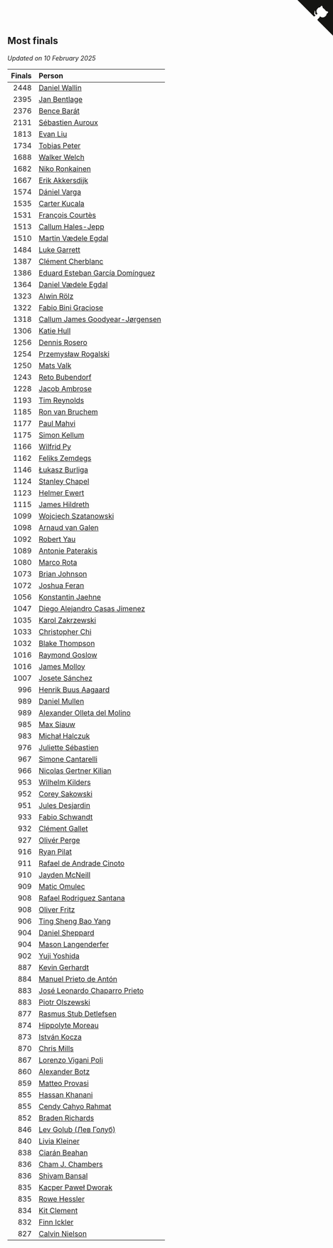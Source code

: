 ## Most finals

*Updated on 10 February 2025*

| Finals | Person |
| ---: | :--- |
| 2448 | [Daniel Wallin](https://www.worldcubeassociation.org/persons/2013WALL03) |
| 2395 | [Jan Bentlage](https://www.worldcubeassociation.org/persons/2010BENT01) |
| 2376 | [Bence Barát](https://www.worldcubeassociation.org/persons/2008BARA01) |
| 2131 | [Sébastien Auroux](https://www.worldcubeassociation.org/persons/2008AURO01) |
| 1813 | [Evan Liu](https://www.worldcubeassociation.org/persons/2009LIUE01) |
| 1734 | [Tobias Peter](https://www.worldcubeassociation.org/persons/2014PETE03) |
| 1688 | [Walker Welch](https://www.worldcubeassociation.org/persons/2011WELC01) |
| 1682 | [Niko Ronkainen](https://www.worldcubeassociation.org/persons/2010RONK01) |
| 1667 | [Erik Akkersdijk](https://www.worldcubeassociation.org/persons/2005AKKE01) |
| 1574 | [Dániel Varga](https://www.worldcubeassociation.org/persons/2008VARG01) |
| 1535 | [Carter Kucala](https://www.worldcubeassociation.org/persons/2015KUCA01) |
| 1531 | [François Courtès](https://www.worldcubeassociation.org/persons/2008COUR01) |
| 1513 | [Callum Hales-Jepp](https://www.worldcubeassociation.org/persons/2012HALE01) |
| 1510 | [Martin Vædele Egdal](https://www.worldcubeassociation.org/persons/2013EGDA02) |
| 1484 | [Luke Garrett](https://www.worldcubeassociation.org/persons/2017GARR05) |
| 1387 | [Clément Cherblanc](https://www.worldcubeassociation.org/persons/2014CHER05) |
| 1386 | [Eduard Esteban García Domínguez](https://www.worldcubeassociation.org/persons/2011EDUA01) |
| 1364 | [Daniel Vædele Egdal](https://www.worldcubeassociation.org/persons/2013EGDA01) |
| 1323 | [Alwin Rölz](https://www.worldcubeassociation.org/persons/2016ROLZ01) |
| 1322 | [Fabio Bini Graciose](https://www.worldcubeassociation.org/persons/2010GRAC02) |
| 1318 | [Callum James Goodyear-Jørgensen](https://www.worldcubeassociation.org/persons/2012GOOD02) |
| 1306 | [Katie Hull](https://www.worldcubeassociation.org/persons/2010HULL01) |
| 1256 | [Dennis Rosero](https://www.worldcubeassociation.org/persons/2010ROSE03) |
| 1254 | [Przemysław Rogalski](https://www.worldcubeassociation.org/persons/2013ROGA02) |
| 1250 | [Mats Valk](https://www.worldcubeassociation.org/persons/2007VALK01) |
| 1243 | [Reto Bubendorf](https://www.worldcubeassociation.org/persons/2012BUBE01) |
| 1228 | [Jacob Ambrose](https://www.worldcubeassociation.org/persons/2010AMBR01) |
| 1193 | [Tim Reynolds](https://www.worldcubeassociation.org/persons/2005REYN01) |
| 1185 | [Ron van Bruchem](https://www.worldcubeassociation.org/persons/2003BRUC01) |
| 1177 | [Paul Mahvi](https://www.worldcubeassociation.org/persons/2012MAHV01) |
| 1175 | [Simon Kellum](https://www.worldcubeassociation.org/persons/2016KELL12) |
| 1166 | [Wilfrid Py](https://www.worldcubeassociation.org/persons/2016PYWI01) |
| 1162 | [Feliks Zemdegs](https://www.worldcubeassociation.org/persons/2009ZEMD01) |
| 1146 | [Łukasz Burliga](https://www.worldcubeassociation.org/persons/2013BURL01) |
| 1124 | [Stanley Chapel](https://www.worldcubeassociation.org/persons/2016CHAP04) |
| 1123 | [Helmer Ewert](https://www.worldcubeassociation.org/persons/2015EWER01) |
| 1115 | [James Hildreth](https://www.worldcubeassociation.org/persons/2009HILD01) |
| 1099 | [Wojciech Szatanowski](https://www.worldcubeassociation.org/persons/2011SZAT01) |
| 1098 | [Arnaud van Galen](https://www.worldcubeassociation.org/persons/2006GALE01) |
| 1092 | [Robert Yau](https://www.worldcubeassociation.org/persons/2009YAUR01) |
| 1089 | [Antonie Paterakis](https://www.worldcubeassociation.org/persons/2012PATE01) |
| 1080 | [Marco Rota](https://www.worldcubeassociation.org/persons/2009ROTA01) |
| 1073 | [Brian Johnson](https://www.worldcubeassociation.org/persons/2013JOHN10) |
| 1072 | [Joshua Feran](https://www.worldcubeassociation.org/persons/2011FERA01) |
| 1056 | [Konstantin Jaehne](https://www.worldcubeassociation.org/persons/2015JAEH01) |
| 1047 | [Diego Alejandro Casas Jimenez](https://www.worldcubeassociation.org/persons/2014JIME05) |
| 1035 | [Karol Zakrzewski](https://www.worldcubeassociation.org/persons/2014ZAKR01) |
| 1033 | [Christopher Chi](https://www.worldcubeassociation.org/persons/2014CHIC01) |
| 1032 | [Blake Thompson](https://www.worldcubeassociation.org/persons/2010THOM03) |
| 1016 | [Raymond Goslow](https://www.worldcubeassociation.org/persons/2014GOSL01) |
| 1016 | [James Molloy](https://www.worldcubeassociation.org/persons/2011MOLL01) |
| 1007 | [Josete Sánchez](https://www.worldcubeassociation.org/persons/2015SANC18) |
| 996 | [Henrik Buus Aagaard](https://www.worldcubeassociation.org/persons/2006BUUS01) |
| 989 | [Daniel Mullen](https://www.worldcubeassociation.org/persons/2016MULL04) |
| 989 | [Alexander Olleta del Molino](https://www.worldcubeassociation.org/persons/2008OLLE01) |
| 985 | [Max Siauw](https://www.worldcubeassociation.org/persons/2017SIAU02) |
| 983 | [Michał Halczuk](https://www.worldcubeassociation.org/persons/2006HALC01) |
| 976 | [Juliette Sébastien](https://www.worldcubeassociation.org/persons/2014SEBA01) |
| 967 | [Simone Cantarelli](https://www.worldcubeassociation.org/persons/2012CANT02) |
| 966 | [Nicolas Gertner Kilian](https://www.worldcubeassociation.org/persons/2013GERT01) |
| 953 | [Wilhelm Kilders](https://www.worldcubeassociation.org/persons/2010KILD02) |
| 952 | [Corey Sakowski](https://www.worldcubeassociation.org/persons/2011SAKO01) |
| 951 | [Jules Desjardin](https://www.worldcubeassociation.org/persons/2010DESJ01) |
| 933 | [Fabio Schwandt](https://www.worldcubeassociation.org/persons/2014SCHW02) |
| 932 | [Clément Gallet](https://www.worldcubeassociation.org/persons/2004GALL02) |
| 927 | [Olivér Perge](https://www.worldcubeassociation.org/persons/2007PERG01) |
| 916 | [Ryan Pilat](https://www.worldcubeassociation.org/persons/2016PILA03) |
| 911 | [Rafael de Andrade Cinoto](https://www.worldcubeassociation.org/persons/2007CINO01) |
| 910 | [Jayden McNeill](https://www.worldcubeassociation.org/persons/2012MCNE01) |
| 909 | [Matic Omulec](https://www.worldcubeassociation.org/persons/2010OMUL02) |
| 908 | [Rafael Rodriguez Santana](https://www.worldcubeassociation.org/persons/2012SANT12) |
| 908 | [Oliver Fritz](https://www.worldcubeassociation.org/persons/2014FRIT02) |
| 906 | [Ting Sheng Bao Yang](https://www.worldcubeassociation.org/persons/2008BAOY01) |
| 904 | [Daniel Sheppard](https://www.worldcubeassociation.org/persons/2009SHEP01) |
| 904 | [Mason Langenderfer](https://www.worldcubeassociation.org/persons/2013LANG03) |
| 902 | [Yuji Yoshida](https://www.worldcubeassociation.org/persons/2015YOSH01) |
| 887 | [Kevin Gerhardt](https://www.worldcubeassociation.org/persons/2013GERH01) |
| 884 | [Manuel Prieto de Antón](https://www.worldcubeassociation.org/persons/2015ANTO04) |
| 883 | [José Leonardo Chaparro Prieto](https://www.worldcubeassociation.org/persons/2011CHAP01) |
| 883 | [Piotr Olszewski](https://www.worldcubeassociation.org/persons/2013OLSZ02) |
| 877 | [Rasmus Stub Detlefsen](https://www.worldcubeassociation.org/persons/2014DETL01) |
| 874 | [Hippolyte Moreau](https://www.worldcubeassociation.org/persons/2008MORE02) |
| 873 | [István Kocza](https://www.worldcubeassociation.org/persons/2005KOCZ01) |
| 870 | [Chris Mills](https://www.worldcubeassociation.org/persons/2014MILL04) |
| 867 | [Lorenzo Vigani Poli](https://www.worldcubeassociation.org/persons/2007POLI01) |
| 860 | [Alexander Botz](https://www.worldcubeassociation.org/persons/2013BOTZ01) |
| 859 | [Matteo Provasi](https://www.worldcubeassociation.org/persons/2009PROV01) |
| 855 | [Hassan Khanani](https://www.worldcubeassociation.org/persons/2018KHAN26) |
| 855 | [Cendy Cahyo Rahmat](https://www.worldcubeassociation.org/persons/2010RAHM02) |
| 852 | [Braden Richards](https://www.worldcubeassociation.org/persons/2017RICH02) |
| 846 | [Lev Golub (Лев Голуб)](https://www.worldcubeassociation.org/persons/2014HOLU01) |
| 840 | [Livia Kleiner](https://www.worldcubeassociation.org/persons/2013KLEI03) |
| 838 | [Ciarán Beahan](https://www.worldcubeassociation.org/persons/2012BEAH01) |
| 836 | [Cham J. Chambers](https://www.worldcubeassociation.org/persons/2017CHAM09) |
| 836 | [Shivam Bansal](https://www.worldcubeassociation.org/persons/2011BANS02) |
| 835 | [Kacper Paweł Dworak](https://www.worldcubeassociation.org/persons/2020DWOR01) |
| 835 | [Rowe Hessler](https://www.worldcubeassociation.org/persons/2007HESS01) |
| 834 | [Kit Clement](https://www.worldcubeassociation.org/persons/2008CLEM01) |
| 832 | [Finn Ickler](https://www.worldcubeassociation.org/persons/2012ICKL01) |
| 827 | [Calvin Nielson](https://www.worldcubeassociation.org/persons/2014NIEL03) |


<a href="https://github.com/jonatanklosko/wca_statistics" class="github-corner" aria-label="View source on Github"><svg width="80" height="80" viewBox="0 0 250 250" style="fill:#151513; color:#fff; position: absolute; top: 0; border: 0; right: 0;" aria-hidden="true"><path d="M0,0 L115,115 L130,115 L142,142 L250,250 L250,0 Z"></path><path d="M128.3,109.0 C113.8,99.7 119.0,89.6 119.0,89.6 C122.0,82.7 120.5,78.6 120.5,78.6 C119.2,72.0 123.4,76.3 123.4,76.3 C127.3,80.9 125.5,87.3 125.5,87.3 C122.9,97.6 130.6,101.9 134.4,103.2" fill="currentColor" style="transform-origin: 130px 106px;" class="octo-arm"></path><path d="M115.0,115.0 C114.9,115.1 118.7,116.5 119.8,115.4 L133.7,101.6 C136.9,99.2 139.9,98.4 142.2,98.6 C133.8,88.0 127.5,74.4 143.8,58.0 C148.5,53.4 154.0,51.2 159.7,51.0 C160.3,49.4 163.2,43.6 171.4,40.1 C171.4,40.1 176.1,42.5 178.8,56.2 C183.1,58.6 187.2,61.8 190.9,65.4 C194.5,69.0 197.7,73.2 200.1,77.6 C213.8,80.2 216.3,84.9 216.3,84.9 C212.7,93.1 206.9,96.0 205.4,96.6 C205.1,102.4 203.0,107.8 198.3,112.5 C181.9,128.9 168.3,122.5 157.7,114.1 C157.9,116.9 156.7,120.9 152.7,124.9 L141.0,136.5 C139.8,137.7 141.6,141.9 141.8,141.8 Z" fill="currentColor" class="octo-body"></path></svg></a><style>.github-corner:hover .octo-arm{animation:octocat-wave 560ms ease-in-out}@keyframes octocat-wave{0%,100%{transform:rotate(0)}20%,60%{transform:rotate(-25deg)}40%,80%{transform:rotate(10deg)}}@media (max-width:500px){.github-corner:hover .octo-arm{animation:none}.github-corner .octo-arm{animation:octocat-wave 560ms ease-in-out}}</style>
